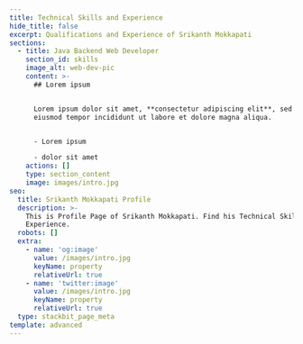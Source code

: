 ```yaml
---
title: Technical Skills and Experience
hide_title: false
excerpt: Qualifications and Experience of Srikanth Mokkapati
sections:
  - title: Java Backend Web Developer
    section_id: skills
    image_alt: web-dev-pic
    content: >-
      ## Lorem ipsum


      Lorem ipsum dolor sit amet, **consectetur adipiscing elit**, sed do
      eiusmod tempor incididunt ut labore et dolore magna aliqua.


      - Lorem ipsum

      - dolor sit amet
    actions: []
    type: section_content
    image: images/intro.jpg
seo:
  title: Srikanth Mokkapati Profile
  description: >-
    This is Profile Page of Srikanth Mokkapati. Find his Technical Skills and
    Experience.
  robots: []
  extra:
    - name: 'og:image'
      value: /images/intro.jpg
      keyName: property
      relativeUrl: true
    - name: 'twitter:image'
      value: /images/intro.jpg
      keyName: property
      relativeUrl: true
  type: stackbit_page_meta
template: advanced
---
```


